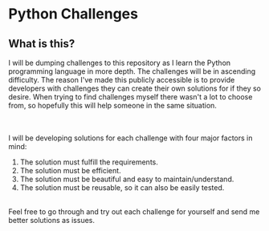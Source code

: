 # Python Challenges

## What is this?
I will be dumping challenges to this repository as I learn the Python programming language in more depth. The challenges will be in ascending difficulty. The reason I've made this publicly accessible is to provide developers with challenges they can create their own solutions for if they so desire. When trying to find challenges myself there wasn't a lot to choose from, so hopefully this will help someone in the same situation.

<br><br>
I will be developing solutions for each challenge with four major factors in mind:
1. The solution must fulfill the requirements.
2. The solution must be efficient.
3. The solution must be beautiful and easy to maintain/understand.
4. The solution must be reusable, so it can also be easily tested.
<br><br>

Feel free to go through and try out each challenge for yourself and send me better solutions as issues.
